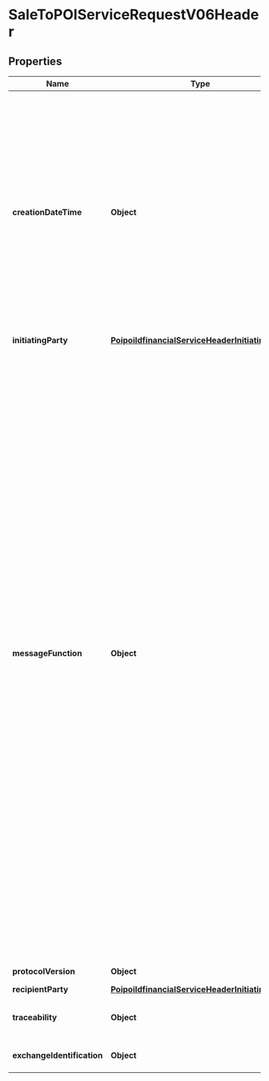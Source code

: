 # SaleToPOIServiceRequestV06Header

## Properties
Name | Type | Description | Notes
------------ | ------------- | ------------- | -------------
**creationDateTime** | **Object** | A particular point in the progression of time defined by a mandatory date and a mandatory time component, expressed in either UTC time format (YYYY-MM-DDThh:mm:ss.sssZ), local time with UTC offset format (YYYY-MM-DDThh:mm:ss.sss+/-hh:mm), or local time format (YYYY-MM-DDThh:mm:ss.sss). These representations are defined in \&quot;XML Schema Part 2: Datatypes Second Edition - W3C Recommendation 28 October 2004\&quot; which is aligned with ISO 8601. Note on the time format: 1) beginning / end of calendar day 00:00:00 &#x3D; the beginning of a calendar day 24:00:00 &#x3D; the end of a calendar day 2) fractions of second in time format Decimal fractions of seconds may be included. In this case, the involved parties shall agree on the maximum number of digits that are allowed.&lt;br/&gt; | 
**initiatingParty** | [**PoipoiIdfinancialServiceHeaderInitiatingParty**](PoipoiIdfinancialServiceHeaderInitiatingParty.md) |  | 
**messageFunction** | **Object** | Identifies the type of process related to the message.&lt;br/&gt;- **SSAB: Abort**  : *Abort the current process or the last request.*&lt;br/&gt;- **SAAQ: AdminRequest**  : *To select and start customised administrative services provided by the POI, using a \&quot;menu\&quot; for an interactive or software interface, initiated by the Sale system.*&lt;br/&gt;- **SAAP: AdminResponse**  : *Response to the Admin request.*&lt;br/&gt;- **SDDR: DeviceRequest**  : *Request one or several functions of the device, from user Interface or payment peripherals on the POI system or on the Sale system. Functions can be Display, Input, Print, play sound, Card reader capabilities or Transmit a message.*&lt;br/&gt;- **SDDP: DeviceResponse**  : *Response to a Device request.*&lt;br/&gt;- **SSEN: EventNotification**  : *Notify the other party of an event that occurs on its side.*&lt;br/&gt;- **SSMQ: MessageStatusRequest**  : *Request the status of a previous message for which the Sale system has no response.*&lt;br/&gt;- **SSMR: MessageStatusResponse**  : *Response to a Message Status request.*&lt;br/&gt;- **SSRJ: Rejection**  : *Reject a previous received message, for technical or functional reasons.*&lt;br/&gt;- **SARQ: ReportRequest**  : *To request, by the Sale System, a report on a list of transactions on the POI system, or the status of a transaction.*&lt;br/&gt;- **SARP: ReportResponse**  : *Response to a Report request.*&lt;br/&gt;- **SFRP: SaleFinancialReconciliationResponse**  : *Response to a Reconciliation Request.*&lt;br/&gt;- **SFRQ: SaleFinancialReconciliationRequest**  : *Request a reconciliation (different types) between Sale System and POI System.*&lt;br/&gt;- **SFSQ: SaleFinancialServiceRequest**  : *Request a financial service like payment, reversal, loyalty, Balance Inquiry, etc.*&lt;br/&gt;- **SFSP: SaleFinancialServiceResponse**  : *Response to a financial service request.*&lt;br/&gt;- **SASQ: SessionManagementRequest**  : *Request the management of a session: login, logout and diagnosis services. Initiated by the Sale system.*&lt;br/&gt;- **SASP: SessionManagementResponse**  : *Response to a session management request to initiate/terminate a session.*&lt;br/&gt; | 
**protocolVersion** | **Object** | Specifies a character string with a maximum length of 6 characters.&lt;br/&gt; | 
**recipientParty** | [**PoipoiIdfinancialServiceHeaderInitiatingParty**](PoipoiIdfinancialServiceHeaderInitiatingParty.md) |  |  [optional]
**traceability** | **Object** | Identification of partners involved in exchange from the merchant to the issuer, with the relative timestamp of their exchanges. |  [optional]
**exchangeIdentification** | **Object** | Specifies a character string with a maximum length of 35 characters.&lt;br/&gt; | 
